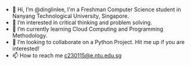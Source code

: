 - 👋 Hi, I’m @dinglinlee, I'm a Freshman Computer Science student in Nanyang Technological University, Singapore.
- 👀 I’m interested in critical thinking and problem solving.
- 🌱 I’m currently learning Cloud Computing and Programming Methodology.
- 💞️ I’m looking to collaborate on a Python Project. Hit me up if you are interested!
- 📫 How to reach me c230115@e.ntu.edu.sg

<!---
dinglinlee/dinglinlee is a ✨ special ✨ repository because its `README.md` (this file) appears on your GitHub profile.
You can click the Preview link to take a look at your changes.
--->
